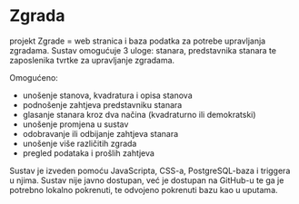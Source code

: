 # Zgrada
projekt Zgrade = web stranica i baza podatka za potrebe upravljanja zgradama. 
Sustav omogućuje 3 uloge: stanara, predstavnika stanara te zaposlenika tvrtke za upravljanje zgradama.

Omogućeno:
- unošenje stanova, kvadratura i opisa stanova
- podnošenje zahtjeva predstavniku stanara
- glasanje stanara kroz dva načina (kvadraturno ili demokratski)
- unošenje promjena u sustav
- odobravanje ili odbijanje zahtjeva stanara 
- unošenje više različitih zgrada 
- pregled podataka i prošlih zahtjeva
  
Sustav je izveden pomoću JavaScripta, CSS-a, PostgreSQL-baza i triggera u njima.
Sustav nije javno dostupan, već je dostupan na GitHub-u te ga je potrebno lokalno pokrenuti, te odvojeno pokrenuti bazu kao u uputama.
